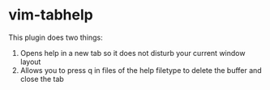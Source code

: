 # vim-tabhelp

This plugin does two things:

1. Opens help in a new tab so it does not disturb your current 
   window layout
1. Allows you to press  q  in files of the help filetype to delete 
   the buffer and close the tab
